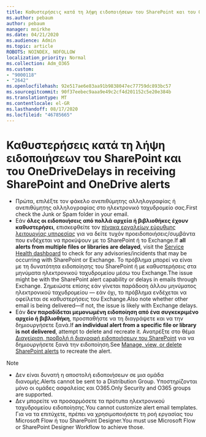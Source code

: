 ```yaml
---
title: Καθυστερήσεις κατά τη λήψη ειδοποιήσεων του SharePoint και του OneDrive
ms.author: pebaum
author: pebaum
manager: mnirkhe
ms.date: 04/21/2020
ms.audience: Admin
ms.topic: article
ROBOTS: NOINDEX, NOFOLLOW
localization_priority: Normal
ms.collection: Adm_O365
ms.custom:
- "9000118"
- "2642"
ms.openlocfilehash: 92e517ae6e83aa91b9838047ec77759dc893bc57
ms.sourcegitcommit: 90f37eebec9aaa9e49c2cf4d201152c5e20e384b
ms.translationtype: MT
ms.contentlocale: el-GR
ms.lasthandoff: 08/17/2020
ms.locfileid: "46785665"
---
```

# <a name="delays-in-receiving-sharepoint-and-onedrive-alerts"></a><span data-ttu-id="f84e2-102">Καθυστερήσεις κατά τη λήψη ειδοποιήσεων του SharePoint και του OneDrive</span><span class="sxs-lookup"><span data-stu-id="f84e2-102">Delays in receiving SharePoint and OneDrive alerts</span></span>

- <span data-ttu-id="f84e2-103">Πρώτα, επιλέξτε τον φάκελο ανεπιθύμητης αλληλογραφίας ή ανεπιθύμητης αλληλογραφίας στο ηλεκτρονικό ταχυδρομείο σας.</span><span class="sxs-lookup"><span data-stu-id="f84e2-103">First check the Junk or Spam folder in your email.</span></span>
- <span data-ttu-id="f84e2-104">Εάν **όλες οι ειδοποιήσεις από πολλά αρχεία ή βιβλιοθήκες έχουν καθυστερήσει**, επισκεφθείτε τον [πίνακα εργαλείων εύρυθμης λειτουργίας υπηρεσίας](https://portal.office.com/adminportal/home?ref=/servicehealth) για να δείτε τυχόν προειδοποιήσεις/συμβάντα που ενδέχεται να προκύψουν με το SharePoint ή το Exchange.</span><span class="sxs-lookup"><span data-stu-id="f84e2-104">If **all alerts from multiple files or libraries are delayed**, visit the [Service Health dashboard](https://portal.office.com/adminportal/home?ref=/servicehealth) to check for any advisories/incidents that may be occurring with SharePoint or Exchange.</span></span> <span data-ttu-id="f84e2-105">Το πρόβλημα μπορεί να είναι με τη δυνατότητα ειδοποίησης του SharePoint ή με καθυστερήσεις στα μηνύματα ηλεκτρονικού ταχυδρομείου μέσω του Exchange.</span><span class="sxs-lookup"><span data-stu-id="f84e2-105">The issue might be with the SharePoint alert capability or delays in emails through Exchange.</span></span> <span data-ttu-id="f84e2-106">Σημειώστε επίσης εάν γίνεται παράδοση άλλου μηνύματος ηλεκτρονικού ταχυδρομείου — εάν όχι, το πρόβλημα ενδέχεται να οφείλεται σε καθυστερήσεις του Exchange.</span><span class="sxs-lookup"><span data-stu-id="f84e2-106">Also note whether other email is being delivered—if not, the issue is likely with Exchange delays.</span></span>
- <span data-ttu-id="f84e2-107">Εάν **δεν παραδίδεται μεμονωμένη ειδοποίηση από ένα συγκεκριμένο αρχείο ή βιβλιοθήκη**, προσπαθήστε να τη διαγράψετε και να την δημιουργήσετε ξανά.</span><span class="sxs-lookup"><span data-stu-id="f84e2-107">If **an individual alert from a specific file or library is not delivered**, attempt to delete and recreate it.</span></span> <span data-ttu-id="f84e2-108">Ανατρέξτε στο θέμα [Διαχείριση, προβολή ή διαγραφή ειδοποιήσεων του SharePoint](https://support.microsoft.com/office/99dfb19c-9a90-4a8c-aba1-aa8c8afb0de2) για να δημιουργήσετε ξανά την ειδοποίηση.</span><span class="sxs-lookup"><span data-stu-id="f84e2-108">See [Manage, view, or delete SharePoint alerts](https://support.microsoft.com/office/99dfb19c-9a90-4a8c-aba1-aa8c8afb0de2) to recreate the alert.</span></span>

> [!NOTE]
> - <span data-ttu-id="f84e2-109">Δεν είναι δυνατή η αποστολή ειδοποιήσεων σε μια ομάδα διανομής.</span><span class="sxs-lookup"><span data-stu-id="f84e2-109">Alerts cannot be sent to a Distribution Group.</span></span> <span data-ttu-id="f84e2-110">Υποστηρίζονται μόνο οι ομάδες ασφαλείας και O365.</span><span class="sxs-lookup"><span data-stu-id="f84e2-110">Only Security and O365 groups are supported.</span></span>
> - <span data-ttu-id="f84e2-111">Δεν μπορείτε να προσαρμόσετε τα πρότυπα ηλεκτρονικού ταχυδρομείου ειδοποίησης.</span><span class="sxs-lookup"><span data-stu-id="f84e2-111">You cannot customize alert email templates.</span></span> <span data-ttu-id="f84e2-112">Για να τα επιτύχετε, πρέπει να χρησιμοποιήσετε τη ροή εργασίας του Microsoft Flow ή του SharePoint Designer.</span><span class="sxs-lookup"><span data-stu-id="f84e2-112">You must use Microsoft Flow or SharePoint Designer Workflow to achieve those.</span></span>
